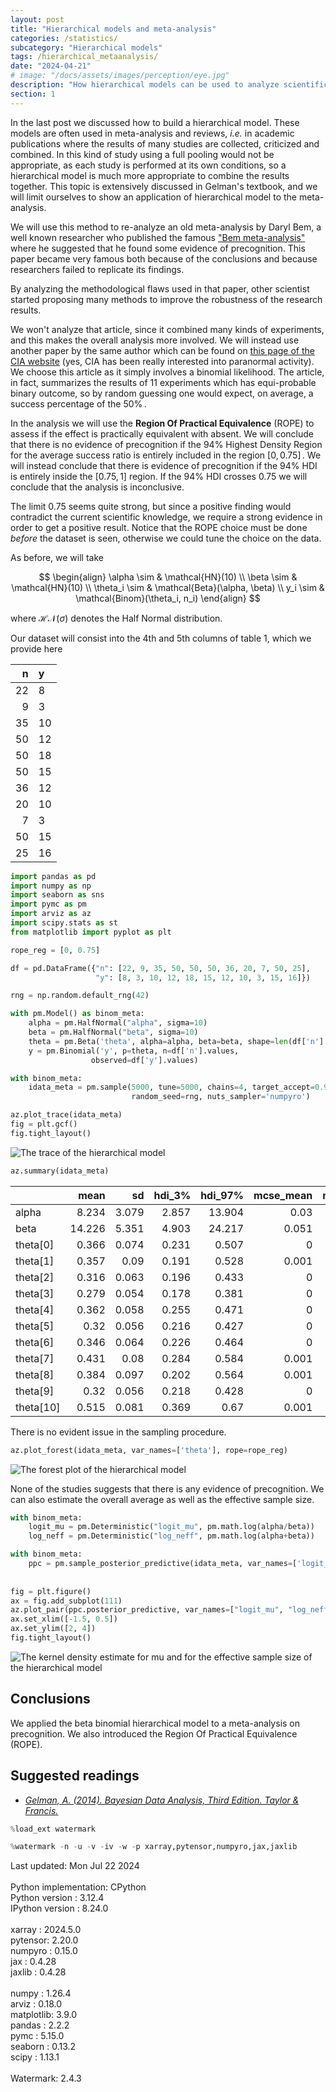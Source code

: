 ```yaml
---
layout: post
title: "Hierarchical models and meta-analysis"
categories: /statistics/
subcategory: "Hierarchical models"
tags: /hierarchical_metaanalysis/
date: "2024-04-21"
# image: "/docs/assets/images/perception/eye.jpg"
description: "How hierarchical models can be used to analyze scientific literature"
section: 1
---
```


In the last post we discussed how to build a hierarchical model.
These models are often used in meta-analysis and reviews,
*i.e.* in academic publications where the results of many studies are collected,
criticized and combined.
In this kind of study using a full pooling would not be appropriate,
as each study is performed at its own conditions,
so a hierarchical model is much more appropriate to combine the results together.
This topic is extensively discussed in Gelman's textbook,
and we will limit ourselves to show an application of hierarchical model
to the meta-analysis.

We will use this method to re-analyze an old meta-analysis by Daryl Bem,
a well known researcher who published the famous 
["Bem meta-analysis"](https://www.ncbi.nlm.nih.gov/pmc/articles/PMC4706048/)
where he suggested that he found some evidence of precognition.
This paper became very famous both because of the conclusions
and because researchers failed to replicate its findings.

By analyzing the methodological flaws used in that paper,
other scientist started proposing many methods to improve
the robustness of the research results.

We won't analyze that article, since it combined many kinds of experiments,
and this makes the overall analysis more involved. We will instead use
another paper by the same author which can be found
on [this page of the CIA website](https://www.cia.gov/readingroom/docs/CIA-RDP96-00789R003200110001-4.pdf) (yes, CIA has been really interested into paranormal
activity).
We choose this article as it simply involves a binomial likelihood.
The article, in fact, summarizes the results of 11 experiments
which has equi-probable binary outcome, so by random guessing one
would expect, on average, a success percentage of the $50\%\,.$

In the analysis we will use the **Region Of Practical Equivalence** (ROPE)
to assess if the effect is practically equivalent with absent.
We will conclude that there is no evidence of precognition if the
$94\%$ Highest Density Region for the average success ratio
is entirely included in the region $[0, 0.75]\,.$
We will instead conclude that there is evidence of precognition
if the $94\%$ HDI is entirely inside the $[0.75, 1]$ region.
If the $94\%$ HDI crosses 0.75 we will conclude that the analysis is inconclusive.

The limit 0.75 seems quite strong, but since a positive finding
would contradict the current scientific knowledge, we require a strong evidence
in order to get a positive result.
Notice that the ROPE choice must be done *before* the dataset is seen,
otherwise we could tune the choice on the data.


As before, we will take

$$
\begin{align}
\alpha \sim & \mathcal{HN}(10)
\\
\beta \sim & \mathcal{HN}(10)
\\
\theta_i \sim & \mathcal{Beta}(\alpha, \beta)
\\
y_i \sim & \mathcal{Binom}(\theta_i, n_i)
\end{align}
$$

where $\mathcal{HN}(\sigma)$ denotes the Half Normal distribution.

Our dataset will consist into the 4th and 5th columns of table 1, which we provide
here

|   n |   y |
|----:|:----|
|  22 |   8 |
|   9 |   3 |
|  35 |  10 |
|  50 |  12 |
|  50 |  18 |
|  50 |  15 |
|  36 |  12 |
|  20 |  10 |
|   7 |   3 |
|  50 |  15 |
|  25 |  16 |

```python
import pandas as pd
import numpy as np
import seaborn as sns
import pymc as pm
import arviz as az
import scipy.stats as st
from matplotlib import pyplot as plt

rope_reg = [0, 0.75]

df = pd.DataFrame({"n": [22, 9, 35, 50, 50, 50, 36, 20, 7, 50, 25], 
                   "y": [8, 3, 10, 12, 18, 15, 12, 10, 3, 15, 16]})

rng = np.random.default_rng(42)

with pm.Model() as binom_meta:
    alpha = pm.HalfNormal("alpha", sigma=10)
    beta = pm.HalfNormal("beta", sigma=10)
    theta = pm.Beta('theta', alpha=alpha, beta=beta, shape=len(df['n'].values))
    y = pm.Binomial('y', p=theta, n=df['n'].values,
                  observed=df['y'].values)

with binom_meta:
    idata_meta = pm.sample(5000, tune=5000, chains=4, target_accept=0.98,
                           random_seed=rng, nuts_sampler='numpyro')

az.plot_trace(idata_meta)
fig = plt.gcf()
fig.tight_layout()
```

![The trace of the hierarchical model](/docs/assets/images/statistics/hierarchical_meta/trace.webp)

```python
az.summary(idata_meta)
```

|           |   mean |    sd |   hdi_3% |   hdi_97% |   mcse_mean |   mcse_sd |   ess_bulk |   ess_tail |   r_hat |
|:----------|-------:|------:|---------:|----------:|------------:|----------:|-----------:|-----------:|--------:|
| alpha     |  8.234 | 3.079 |    2.857 |    13.904 |       0.03  |     0.021 |       9818 |      11696 |       1 |
| beta      | 14.226 | 5.351 |    4.903 |    24.217 |       0.051 |     0.036 |      10128 |      10807 |       1 |
| theta[0]  |  0.366 | 0.074 |    0.231 |     0.507 |       0     |     0     |      23085 |      15421 |       1 |
| theta[1]  |  0.357 | 0.09  |    0.191 |     0.528 |       0.001 |     0     |      22702 |      13380 |       1 |
| theta[2]  |  0.316 | 0.063 |    0.196 |     0.433 |       0     |     0     |      23299 |      13816 |       1 |
| theta[3]  |  0.279 | 0.054 |    0.178 |     0.381 |       0     |     0     |      23776 |      14155 |       1 |
| theta[4]  |  0.362 | 0.058 |    0.255 |     0.471 |       0     |     0     |      23117 |      14252 |       1 |
| theta[5]  |  0.32  | 0.056 |    0.216 |     0.427 |       0     |     0     |      24735 |      14446 |       1 |
| theta[6]  |  0.346 | 0.064 |    0.226 |     0.464 |       0     |     0     |      25809 |      14362 |       1 |
| theta[7]  |  0.431 | 0.08  |    0.284 |     0.584 |       0.001 |     0     |      22630 |      14849 |       1 |
| theta[8]  |  0.384 | 0.097 |    0.202 |     0.564 |       0.001 |     0     |      24538 |      13129 |       1 |
| theta[9]  |  0.32  | 0.056 |    0.218 |     0.428 |       0     |     0     |      23604 |      15030 |       1 |
| theta[10] |  0.515 | 0.081 |    0.369 |     0.67  |       0.001 |     0     |      20264 |      14867 |       1 |

There is no evident issue in the sampling procedure.

```python
az.plot_forest(idata_meta, var_names=['theta'], rope=rope_reg)
```

![The forest plot of the hierarchical model](/docs/assets/images/statistics/hierarchical_meta/forest.webp)


None of the studies suggests that there is any evidence of precognition.
We can also estimate the overall average as well as the effective sample
size.

```python
with binom_meta:
    logit_mu = pm.Deterministic("logit_mu", pm.math.log(alpha/beta))
    log_neff = pm.Deterministic("log_neff", pm.math.log(alpha+beta))

with binom_meta:
    ppc = pm.sample_posterior_predictive(idata_meta, var_names=['logit_mu', 'log_neff'])
    
    
fig = plt.figure()
ax = fig.add_subplot(111)
az.plot_pair(ppc.posterior_predictive, var_names=["logit_mu", "log_neff"], kind="kde", ax=ax)
ax.set_xlim([-1.5, 0.5])
ax.set_ylim([2, 4])
fig.tight_layout()
```

![The kernel density estimate for mu and for the effective sample size of the hierarchical model](/docs/assets/images/statistics/hierarchical_meta/kde.webp)

## Conclusions

We applied the beta binomial hierarchical model to a meta-analysis on
precognition. We also introduced the Region Of Practical Equivalence (ROPE).


## Suggested readings
- <cite><a href="http://www.stat.columbia.edu/~gelman/book/BDA3.pdf">Gelman, A. (2014). Bayesian Data Analysis, Third Edition. Taylor & Francis.</a></cite>

```python
%load_ext watermark
```

```python
%watermark -n -u -v -iv -w -p xarray,pytensor,numpyro,jax,jaxlib
```

<div class="code">
Last updated: Mon Jul 22 2024
<br>

<br>
Python implementation: CPython
<br>
Python version       : 3.12.4
<br>
IPython version      : 8.24.0
<br>

<br>
xarray  : 2024.5.0
<br>
pytensor: 2.20.0
<br>
numpyro : 0.15.0
<br>
jax     : 0.4.28
<br>
jaxlib  : 0.4.28
<br>

<br>
numpy     : 1.26.4
<br>
arviz     : 0.18.0
<br>
matplotlib: 3.9.0
<br>
pandas    : 2.2.2
<br>
pymc      : 5.15.0
<br>
seaborn   : 0.13.2
<br>
scipy     : 1.13.1
<br>

<br>
Watermark: 2.4.3
<br>
</div>
